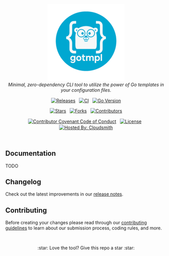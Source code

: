 <p align="center">
  <img src="assets/logo.png" alt="gotmpl-logo" width="240px" height="240px"/>
  <br>
  <em>Minimal, zero-dependency CLI tool to utilize the power of Go templates in your configuration files.</em>
</p>

<p align="center">
  <a href="https://github.com/gotmpl/gotmpl/releases"><img src="https://img.shields.io/github/v/release/gotmpl/gotmpl?logo=semver&label=Release" alt="Releases" align="center" /></a>
  &nbsp
  <a href="https://github.com/gotmpl/gotmpl/actions"><img src="https://img.shields.io/github/check-runs/gotmpl/gotmpl/master?logo=github&label=CI" alt="CI" align="center" /></a>
  &nbsp
  <a href="https://go.dev"><img src="https://img.shields.io/github/go-mod/go-version/gotmpl/gotmpl?logo=go" alt="Go Version" align="center" /></a>
</p>

<p align="center">
  <a href="https://github.com/gotmpl/gotmpl/stargazers"><img src="https://img.shields.io/github/stars/gotmpl/gotmpl" alt="Stars" align="center" /></a>
  &nbsp
  <a href="https://github.com/gotmpl/gotmpl/forks"><img src="https://img.shields.io/github/forks/gotmpl/gotmpl" alt="Forks" align="center" /></a>
  &nbsp
  <a href="https://github.com/gotmpl/gotmpl/graphs/contributors"><img src="https://img.shields.io/github/contributors/gotmpl/gotmpl?logo=github&style=social" alt="Contributors" align="center" /></a>
</p>

<p align="center">
  <a href="https://www.contributor-covenant.org"><img src="https://img.shields.io/badge/Contributor%20Covenant-2.1-4baaaa.svg?logo=contributorcovenant" alt="Contributor Covenant Code of Conduct" align="center" /></a>
  &nbsp
  <a href="./LICENSE"><img src="https://img.shields.io/github/license/gotmpl/gotmpl?label=License" alt="License" align="center" /></a>
  &nbsp
  <a href="https://cloudsmith.com"><img src="https://img.shields.io/badge/OSS%20hosting%20by-cloudsmith-blue?logo=cloudsmith" alt="Hosted By: Cloudsmith" align="center" /></a>
</p>

<br>

## Documentation

TODO

## Changelog

Check out the latest improvements in our [release notes][changelog].

## Contributing

Before creating your changes please read through our [contributing guidelines][contributing] to learn about our submission process, coding rules, and more.

<br>

<p align="center">
  :star: Love the tool? Give this repo a star :star:
</p>

[changelog]: CHANGELOG.md
[contributing]: CONTRIBUTING.md
